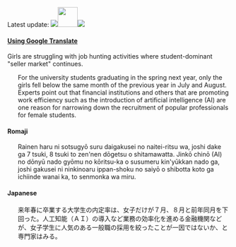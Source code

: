 <p>Latest update:
<img src="https://s3-ap-northeast-1.amazonaws.com/all-jp-1/img/icons/office/icons8-calendar-with-ok-sign.png"><a href="https://www.asahi.com/articles/ASL8061J4L80UTIL054.html?iref=comtop_8_06" target="_blank" rel="noopener"><img src="https://s3-eu-west-1.amazonaws.com/al-west-1/img/daily/asahi-news.jpg" height="45"></a><a href="https://d2e1strl386jtm.cloudfront.net/audio/daily/article-nikkei-083118.mp3" target="_blank"><img src="https://s3-ap-northeast-1.amazonaws.com/all-jp-1/img/icons/listen.png"></a></p>

<h4>
  <a href="https://translate.google.com/?sl#ja/en/">Using Google Translate</a>
</h4>
<p>
  Girls are struggling with job hunting activities where student-dominant "seller
  market" continues.
</p>
<ul>
  For the university students graduating in the spring next year, only the girls
  fell below the same month of the previous year in July and August. Experts point
  out that financial institutions and others that are promoting work efficiency
  such as the introduction of artificial intelligence (AI) are one reason for narrowing
  down the recruitment of popular professionals for female students.
</ul>
<h4>Romaji</h4>
<ul>
  Rainen haru ni sotsugyō suru daigakusei no naitei-ritsu wa, joshi dake ga 7 tsuki,
  8 tsuki to zen'nen dōgetsu o shitamawatta. Jinkō chinō (AI) no dōnyū nado gyōmu
  no kōritsu-ka o susumeru kin'yūkkan nado ga, joshi gakusei ni ninkinoaru ippan-shoku
  no saiyō o shibotta koto ga ichiinde wanai ka, to senmonka wa miru.
</ul>
<h4>Japanese</h4>
<ul>
  来年春に卒業する大学生の内定率は、女子だけが７月、８月と前年同月を下回った。人工知能（ＡＩ）の導入など業務の効率化を進める金融機関などが、女子学生に人気のある一般職の採用を絞ったことが一因ではないか、と専門家はみる。
</ul>
